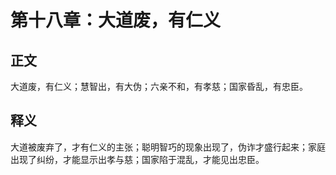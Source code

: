 # 第十八章：大道废，有仁义

## 正文
大道废，有仁义；慧智出，有大伪；六亲不和，有孝慈；国家昏乱，有忠臣。

## 释义
大道被废弃了，才有仁义的主张；聪明智巧的现象出现了，伪诈才盛行起来；家庭出现了纠纷，才能显示出孝与慈；国家陷于混乱，才能见出忠臣。